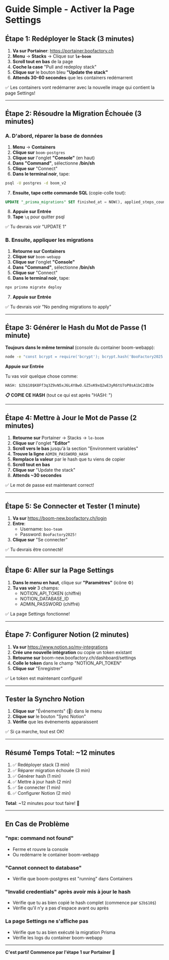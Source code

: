 # Guide Simple - Activer la Page Settings

## Étape 1: Redéployer le Stack (3 minutes)

1. **Va sur Portainer**: https://portainer.boofactory.ch
2. **Menu** → **Stacks** → Clique sur **`le-boom`**
3. **Scroll tout en bas** de la page
4. **Coche la case** "Pull and redeploy stack"
5. **Clique sur** le bouton bleu **"Update the stack"**
6. **Attends 30-60 secondes** que les containers redémarrent

✅ Les containers vont redémarrer avec la nouvelle image qui contient la page Settings!

---

## Étape 2: Résoudre la Migration Échouée (3 minutes)

### A. D'abord, réparer la base de données

1. **Menu** → **Containers**
2. **Clique sur** `boom-postgres`
3. **Clique sur** l'onglet **"Console"** (en haut)
4. **Dans "Command"**, sélectionne **/bin/sh**
5. **Clique sur** "Connect"
6. **Dans le terminal noir**, tape:

```bash
psql -U postgres -d boom_v2
```

7. **Ensuite, tape cette commande SQL** (copie-colle tout):

```sql
UPDATE "_prisma_migrations" SET finished_at = NOW(), applied_steps_count = 1, logs = NULL WHERE migration_name = '20251026000000_init' AND finished_at IS NULL;
```

8. **Appuie sur Entrée**
9. **Tape** `\q` pour quitter psql

✅ Tu devrais voir "UPDATE 1"

### B. Ensuite, appliquer les migrations

1. **Retourne sur Containers**
2. **Clique sur** `boom-webapp`
3. **Clique sur** l'onglet **"Console"**
4. **Dans "Command"**, sélectionne **/bin/sh**
5. **Clique sur** "Connect"
6. **Dans le terminal noir**, tape:

```bash
npx prisma migrate deploy
```

7. **Appuie sur Entrée**

✅ Tu devrais voir "No pending migrations to apply"

---

## Étape 3: Générer le Hash du Mot de Passe (1 minute)

**Toujours dans le même terminal** (console du container boom-webapp):

```bash
node -e "const bcrypt = require('bcrypt'); bcrypt.hash('BooFactory2025!', 10).then(hash => console.log('HASH:', hash));"
```

**Appuie sur Entrée**

Tu vas voir quelque chose comme:
```
HASH: $2b$10$K8Ff3q3Z9vN5xJ6L4Y8wO.GZ5vK9xQ2wE3yR6tU7oP8sA1bC2dD3e
```

**📋 COPIE CE HASH** (tout ce qui est après "HASH: ")

---

## Étape 4: Mettre à Jour le Mot de Passe (2 minutes)

1. **Retourne sur** Portainer → Stacks → `le-boom`
2. **Clique sur** l'onglet **"Editor"**
3. **Scroll vers le bas** jusqu'à la section "Environment variables"
4. **Trouve la ligne** `ADMIN_PASSWORD_HASH`
5. **Remplace la valeur** par le hash que tu viens de copier
6. **Scroll tout en bas**
7. **Clique sur** "Update the stack"
8. **Attends ~30 secondes**

✅ Le mot de passe est maintenant correct!

---

## Étape 5: Se Connecter et Tester (1 minute)

1. **Va sur** https://boom-new.boofactory.ch/login
2. **Entre**:
   - Username: `boo-team`
   - Password: `BooFactory2025!`
3. **Clique sur** "Se connecter"

✅ Tu devrais être connecté!

---

## Étape 6: Aller sur la Page Settings

1. **Dans le menu en haut**, clique sur **"Paramètres"** (icône ⚙️)
2. **Tu vas voir** 3 champs:
   - NOTION_API_TOKEN (chiffré)
   - NOTION_DATABASE_ID
   - ADMIN_PASSWORD (chiffré)

✅ La page Settings fonctionne!

---

## Étape 7: Configurer Notion (2 minutes)

1. **Va sur** https://www.notion.so/my-integrations
2. **Crée une nouvelle intégration** ou copie un token existant
3. **Retourne sur** boom-new.boofactory.ch/dashboard/settings
4. **Colle le token** dans le champ "NOTION_API_TOKEN"
5. **Clique sur** "Enregistrer"

✅ Le token est maintenant configuré!

---

## Tester la Synchro Notion

1. **Clique sur** "Événements" (📅) dans le menu
2. **Clique sur** le bouton "Sync Notion"
3. **Vérifie** que les événements apparaissent

✅ Si ça marche, tout est OK!

---

## Résumé Temps Total: ~12 minutes

1. ✅ Redéployer stack (3 min)
2. ✅ Réparer migration échouée (3 min)
3. ✅ Générer hash (1 min)
4. ✅ Mettre à jour hash (2 min)
5. ✅ Se connecter (1 min)
6. ✅ Configurer Notion (2 min)

**Total**: ~12 minutes pour tout faire! 🎉

---

## En Cas de Problème

### "npx: command not found"
- Ferme et rouvre la console
- Ou redémarre le container boom-webapp

### "Cannot connect to database"
- Vérifie que boom-postgres est "running" dans Containers

### "Invalid credentials" après avoir mis à jour le hash
- Vérifie que tu as bien copié le hash complet (commence par `$2b$10$`)
- Vérifie qu'il n'y a pas d'espace avant ou après

### La page Settings ne s'affiche pas
- Vérifie que tu as bien exécuté la migration Prisma
- Vérifie les logs du container boom-webapp

---

**C'est parti! Commence par l'étape 1 sur Portainer** 🚀
